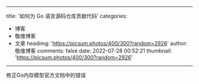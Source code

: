 
---
title: '如何为 Go 语言源码仓库贡献代码'
categories: 
 - 博客
 - 敬维博客
 - 文章
headimg: 'https://picsum.photos/400/300?random=2926'
author: 敬维博客
comments: false
date: 2022-07-28 00:52:21
thumbnail: 'https://picsum.photos/400/300?random=2926'
---

<div>   
修正Go内存模型官方文档中的错误  
</div>
            